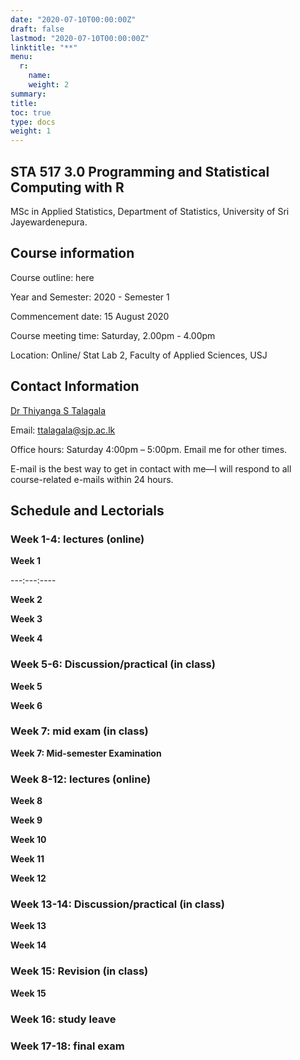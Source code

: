 ```yaml
---
date: "2020-07-10T00:00:00Z"
draft: false
lastmod: "2020-07-10T00:00:00Z"
linktitle: "**"
menu:
  r: 
    name: 
    weight: 2
summary: 
title: 
toc: true
type: docs
weight: 1
---
```


## STA 517 3.0 Programming and Statistical Computing with R

MSc in Applied Statistics, Department of Statistics, University of Sri Jayewardenepura.

## Course information

Course outline: here

Year and Semester: 2020 - Semester 1

Commencement date: 15 August 2020

Course meeting time: Saturday, 2.00pm - 4.00pm

Location: Online/ Stat Lab 2, Faculty of Applied Sciences, USJ


## Contact Information

[Dr Thiyanga S Talagala](https://thiyanga.netlify.app/)

Email: ttalagala@sjp.ac.lk

Office hours: Saturday 4:00pm – 5:00pm. Email me for other times.

E-mail is the best way to get in contact with me—I will respond to all course-related e-mails within 24 hours.


## Schedule and Lectorials

### Week 1-4: lectures (online)

**Week 1**

---:---:----

**Week 2**

**Week 3**

**Week 4**

### Week 5-6: Discussion/practical (in class)

**Week 5**

**Week 6**

### Week 7: mid exam  (in class)

**Week 7: Mid-semester Examination**

### Week 8-12:  lectures (online)

**Week 8**

**Week 9**

**Week 10**

**Week 11**

**Week 12**

### Week 13-14:  Discussion/practical (in class)

**Week 13**

**Week 14**

### Week 15: Revision (in class)

**Week 15**

### Week 16: study leave

### Week 17-18: final exam